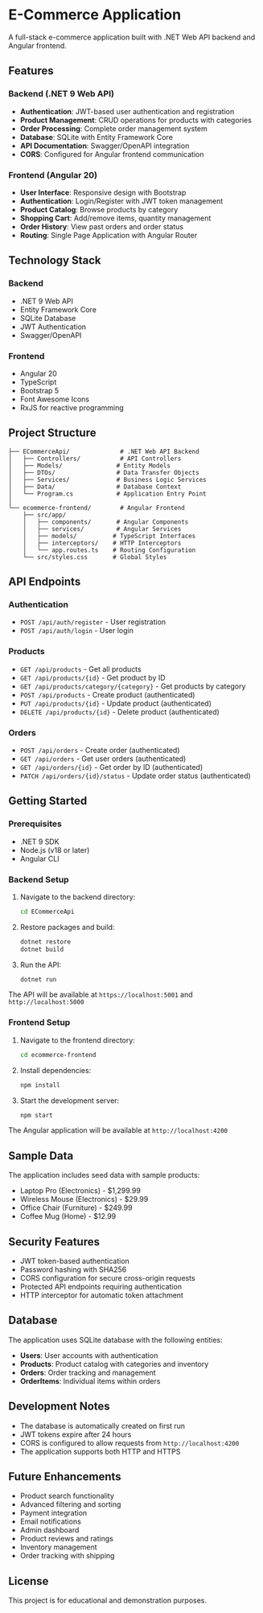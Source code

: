 # E-Commerce Application

A full-stack e-commerce application built with .NET Web API backend and Angular frontend.

## Features

### Backend (.NET 9 Web API)
- **Authentication**: JWT-based user authentication and registration
- **Product Management**: CRUD operations for products with categories
- **Order Processing**: Complete order management system
- **Database**: SQLite with Entity Framework Core
- **API Documentation**: Swagger/OpenAPI integration
- **CORS**: Configured for Angular frontend communication

### Frontend (Angular 20)
- **User Interface**: Responsive design with Bootstrap
- **Authentication**: Login/Register with JWT token management
- **Product Catalog**: Browse products by category
- **Shopping Cart**: Add/remove items, quantity management
- **Order History**: View past orders and order status
- **Routing**: Single Page Application with Angular Router

## Technology Stack

### Backend
- .NET 9 Web API
- Entity Framework Core
- SQLite Database
- JWT Authentication
- Swagger/OpenAPI

### Frontend
- Angular 20
- TypeScript
- Bootstrap 5
- Font Awesome Icons
- RxJS for reactive programming

## Project Structure

```
├── ECommerceApi/              # .NET Web API Backend
│   ├── Controllers/           # API Controllers
│   ├── Models/               # Entity Models
│   ├── DTOs/                 # Data Transfer Objects
│   ├── Services/             # Business Logic Services
│   ├── Data/                 # Database Context
│   └── Program.cs            # Application Entry Point
│
└── ecommerce-frontend/        # Angular Frontend
    ├── src/app/
    │   ├── components/       # Angular Components
    │   ├── services/         # Angular Services
    │   ├── models/          # TypeScript Interfaces
    │   ├── interceptors/    # HTTP Interceptors
    │   └── app.routes.ts    # Routing Configuration
    └── src/styles.css       # Global Styles
```

## API Endpoints

### Authentication
- `POST /api/auth/register` - User registration
- `POST /api/auth/login` - User login

### Products
- `GET /api/products` - Get all products
- `GET /api/products/{id}` - Get product by ID
- `GET /api/products/category/{category}` - Get products by category
- `POST /api/products` - Create product (authenticated)
- `PUT /api/products/{id}` - Update product (authenticated)
- `DELETE /api/products/{id}` - Delete product (authenticated)

### Orders
- `POST /api/orders` - Create order (authenticated)
- `GET /api/orders` - Get user orders (authenticated)
- `GET /api/orders/{id}` - Get order by ID (authenticated)
- `PATCH /api/orders/{id}/status` - Update order status (authenticated)

## Getting Started

### Prerequisites
- .NET 9 SDK
- Node.js (v18 or later)
- Angular CLI

### Backend Setup
1. Navigate to the backend directory:
   ```bash
   cd ECommerceApi
   ```

2. Restore packages and build:
   ```bash
   dotnet restore
   dotnet build
   ```

3. Run the API:
   ```bash
   dotnet run
   ```

The API will be available at `https://localhost:5001` and `http://localhost:5000`

### Frontend Setup
1. Navigate to the frontend directory:
   ```bash
   cd ecommerce-frontend
   ```

2. Install dependencies:
   ```bash
   npm install
   ```

3. Start the development server:
   ```bash
   npm start
   ```

The Angular application will be available at `http://localhost:4200`

## Sample Data

The application includes seed data with sample products:
- Laptop Pro (Electronics) - $1,299.99
- Wireless Mouse (Electronics) - $29.99
- Office Chair (Furniture) - $249.99
- Coffee Mug (Home) - $12.99

## Security Features

- JWT token-based authentication
- Password hashing with SHA256
- CORS configuration for secure cross-origin requests
- Protected API endpoints requiring authentication
- HTTP interceptor for automatic token attachment

## Database

The application uses SQLite database with the following entities:
- **Users**: User accounts with authentication
- **Products**: Product catalog with categories and inventory
- **Orders**: Order tracking and management
- **OrderItems**: Individual items within orders

## Development Notes

- The database is automatically created on first run
- JWT tokens expire after 24 hours
- CORS is configured to allow requests from `http://localhost:4200`
- The application supports both HTTP and HTTPS

## Future Enhancements

- Product search functionality
- Advanced filtering and sorting
- Payment integration
- Email notifications
- Admin dashboard
- Product reviews and ratings
- Inventory management
- Order tracking with shipping

## License

This project is for educational and demonstration purposes.
